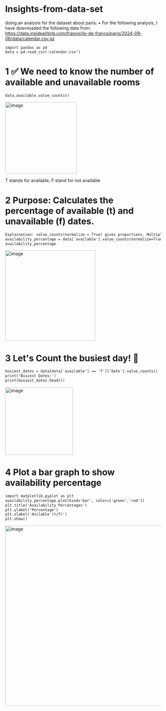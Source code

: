 # Insights-from-data-set
doing an analysis for the dataset about paris:
•⁠  ⁠For the following analysis, I have downloaded the following data from: https://data.insideairbnb.com/france/ile-de-france/paris/2024-09-06/data/calendar.csv.gz
```
import pandas as pd
data = pd.read_csv('calendar.csv')
```
# 1 :white_check_mark: We need to know the number of available and unavailable rooms
```
data.available.value_counts()
```
<img width="231" alt="image" src="https://github.com/user-attachments/assets/0741d05b-6e0e-4445-976a-4dbe100e6e18" />

T stands for available, F stand for not available

# 2 Purpose: Calculates the percentage of available (t) and unavailable (f) dates.
```diff
Explaination: value_counts(normalize = True) gives proportions. Multiplying 100 converts the proportions into percentage
availability_percentage = data['available'].value_counts(normalize=True) * 100
availability_percentage
```
<img width="292" alt="image" src="https://github.com/user-attachments/assets/d50f1300-6f9b-4f54-8dde-46a0f2489e2d" />

# 3 Let's Count the busiest day! :triangular_flag_on_post:
```diff
busiest_dates = data[data['available'] == 'f']['date'].value_counts()
print('Busiest Dates:')
print(busiest_dates.head())
```
<img width="219" alt="image" src="https://github.com/user-attachments/assets/c7a61fa5-969f-4a8f-ac60-5914a5d05e72" />

# 4 Plot a bar graph to show availability percentage
```diff
import matplotlib.pyplot as plt
availability_percentage.plot(kind='bar', color=['green','red'])
plt.title('Availability Percentages')
plt.ylabel('Percentage')
plt.xlabel('Avilable (t/f)')
plt.show()
```
<img width="583" alt="image" src="https://github.com/user-attachments/assets/95f033b1-14dd-4ce7-97ca-7709ab838a0b" />


